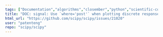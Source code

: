 ```yaml
---
tags: ["Documentation","algorithms","closember","python","scientific-computing","scipy","scipy.signal"]
title: "DOC: signal: Use `where='post'` when plotting discrete response"
html_url: "https://github.com/scipy/scipy/issues/21020"
user: "patenteng"
repo: "scipy/scipy"
---
```


